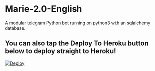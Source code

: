 # Marie-2.0-English
A modular telegram Python bot running on python3 with an sqlalchemy database.

## You can also tap the Deploy To Heroku button below to deploy straight to Heroku!

[![Deploy](https://www.herokucdn.com/deploy/button.svg)](https://heroku.com/deploy?template=https://github.com/disneyteam77/Marie-2.0-English)
